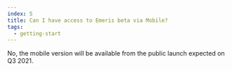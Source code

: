 ```yaml
---
index: 5
title: Can I have access to Emeris beta via Mobile?
tags: 
  - getting-start
---
```


No, the mobile version will be available from the public launch expected on Q3 2021.

